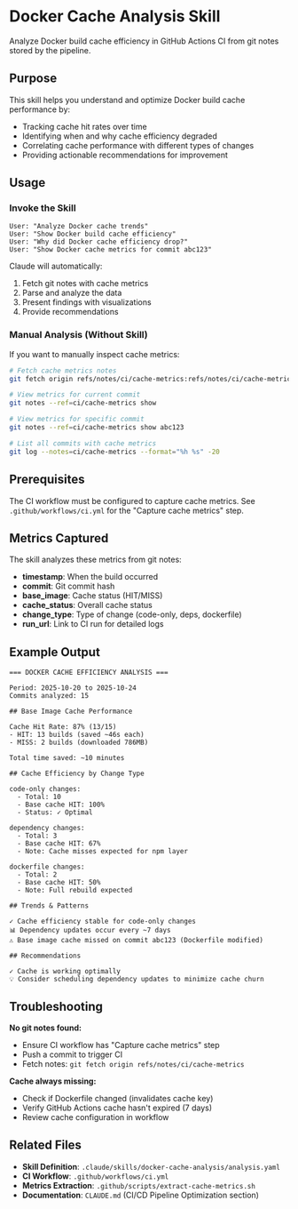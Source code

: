 # Docker Cache Analysis Skill

Analyze Docker build cache efficiency in GitHub Actions CI from git notes stored by the pipeline.

## Purpose

This skill helps you understand and optimize Docker build cache performance by:
- Tracking cache hit rates over time
- Identifying when and why cache efficiency degraded
- Correlating cache performance with different types of changes
- Providing actionable recommendations for improvement

## Usage

### Invoke the Skill

```
User: "Analyze Docker cache trends"
User: "Show Docker build cache efficiency"
User: "Why did Docker cache efficiency drop?"
User: "Show Docker cache metrics for commit abc123"
```

Claude will automatically:
1. Fetch git notes with cache metrics
2. Parse and analyze the data
3. Present findings with visualizations
4. Provide recommendations

### Manual Analysis (Without Skill)

If you want to manually inspect cache metrics:

```bash
# Fetch cache metrics notes
git fetch origin refs/notes/ci/cache-metrics:refs/notes/ci/cache-metrics

# View metrics for current commit
git notes --ref=ci/cache-metrics show

# View metrics for specific commit
git notes --ref=ci/cache-metrics show abc123

# List all commits with cache metrics
git log --notes=ci/cache-metrics --format="%h %s" -20
```

## Prerequisites

The CI workflow must be configured to capture cache metrics. See `.github/workflows/ci.yml` for the "Capture cache metrics" step.

## Metrics Captured

The skill analyzes these metrics from git notes:

- **timestamp**: When the build occurred
- **commit**: Git commit hash
- **base_image**: Cache status (HIT/MISS)
- **cache_status**: Overall cache status
- **change_type**: Type of change (code-only, deps, dockerfile)
- **run_url**: Link to CI run for detailed logs

## Example Output

```
=== DOCKER CACHE EFFICIENCY ANALYSIS ===

Period: 2025-10-20 to 2025-10-24
Commits analyzed: 15

## Base Image Cache Performance

Cache Hit Rate: 87% (13/15)
- HIT: 13 builds (saved ~46s each)
- MISS: 2 builds (downloaded 786MB)

Total time saved: ~10 minutes

## Cache Efficiency by Change Type

code-only changes:
  - Total: 10
  - Base cache HIT: 100%
  - Status: ✓ Optimal

dependency changes:
  - Total: 3
  - Base cache HIT: 67%
  - Note: Cache misses expected for npm layer

dockerfile changes:
  - Total: 2
  - Base cache HIT: 50%
  - Note: Full rebuild expected

## Trends & Patterns

✓ Cache efficiency stable for code-only changes
📊 Dependency updates occur every ~7 days
⚠️ Base image cache missed on commit abc123 (Dockerfile modified)

## Recommendations

✓ Cache is working optimally
💡 Consider scheduling dependency updates to minimize cache churn
```

## Troubleshooting

**No git notes found:**
- Ensure CI workflow has "Capture cache metrics" step
- Push a commit to trigger CI
- Fetch notes: `git fetch origin refs/notes/ci/cache-metrics`

**Cache always missing:**
- Check if Dockerfile changed (invalidates cache key)
- Verify GitHub Actions cache hasn't expired (7 days)
- Review cache configuration in workflow

## Related Files

- **Skill Definition**: `.claude/skills/docker-cache-analysis/analysis.yaml`
- **CI Workflow**: `.github/workflows/ci.yml`
- **Metrics Extraction**: `.github/scripts/extract-cache-metrics.sh`
- **Documentation**: `CLAUDE.md` (CI/CD Pipeline Optimization section)